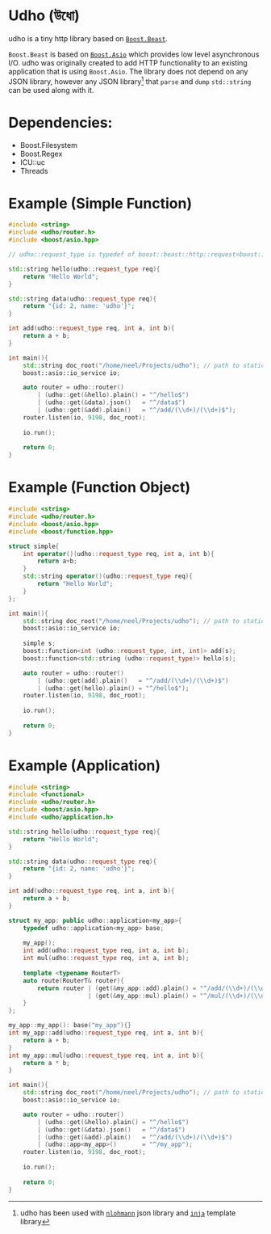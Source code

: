 # Udho (উধো)
udho is a tiny http library based on [`Boost.Beast`](https://www.boost.org/doc/libs/1_71_0/libs/beast/doc/html/index.html). 

`Boost.Beast` is based on [`Boost.Asio`](https://www.boost.org/doc/libs/1_71_0/doc/html/boost_asio.html) which provides low level asynchronous I/O.  udho was originally created to add HTTP functionality to an existing application that is using `Boost.Asio`. The library does not depend on any JSON library, however any JSON library[^1] that `parse` and `dump` `std::string` can be used  along with it. 

[^1]: udho has been used with [`nlohmann`](https://github.com/nlohmann/json) json library and [`inja`](https://github.com/pantor/inja) template library 

 # Dependencies:
* Boost.Filesystem
* Boost.Regex
* ICU::uc
* Threads
  
# Example (Simple Function)

```cpp
#include <string>
#include <udho/router.h>
#include <boost/asio.hpp>

// udho::request_type is typedef of boost::beast::http::request<boost::beast::http::string_body>

std::string hello(udho::request_type req){
    return "Hello World";
}

std::string data(udho::request_type req){
    return "{id: 2, name: 'udho'}";
}

int add(udho::request_type req, int a, int b){
    return a + b;
}

int main(){
    std::string doc_root("/home/neel/Projects/udho"); // path to static content
    boost::asio::io_service io;

    auto router = udho::router()
        | (udho::get(&hello).plain() = "^/hello$")
        | (udho::get(&data).json()   = "^/data$")
        | (udho::get(&add).plain()   = "^/add/(\\d+)/(\\d+)$");
    router.listen(io, 9198, doc_root);
        
    io.run();
    
    return 0;
}

```

# Example (Function Object)

```cpp
#include <string>
#include <udho/router.h>
#include <boost/asio.hpp>
#include <boost/function.hpp>

struct simple{
    int operator()(udho::request_type req, int a, int b){
        return a+b;
    }
    std::string operator()(udho::request_type req){
        return "Hello World";
    }
};

int main(){
    std::string doc_root("/home/neel/Projects/udho"); // path to static content
    boost::asio::io_service io;
    
    simple s;
    boost::function<int (udho::request_type, int, int)> add(s);
    boost::function<std::string (udho::request_type)> hello(s);

    auto router = udho::router()
        | (udho::get(add).plain()   = "^/add/(\\d+)/(\\d+)$")
        | (udho::get(hello).plain() = "^/hello$");
    router.listen(io, 9198, doc_root);
        
    io.run();
    
    return 0;
}

```

# Example (Application)

```cpp
#include <string>
#include <functional>
#include <udho/router.h>
#include <boost/asio.hpp>
#include <udho/application.h>

std::string hello(udho::request_type req){
    return "Hello World";
}

std::string data(udho::request_type req){
    return "{id: 2, name: 'udho'}";
}

int add(udho::request_type req, int a, int b){
    return a + b;
}

struct my_app: public udho::application<my_app>{
    typedef udho::application<my_app> base;
    
    my_app();
    int add(udho::request_type req, int a, int b);
    int mul(udho::request_type req, int a, int b);
    
    template <typename RouterT>
    auto route(RouterT& router){
        return router | (get(&my_app::add).plain() = "^/add/(\\d+)/(\\d+)$")
                      | (get(&my_app::mul).plain() = "^/mul/(\\d+)/(\\d+)$");
    }
};

my_app::my_app(): base("my_app"){}
int my_app::add(udho::request_type req, int a, int b){
    return a + b;
}
int my_app::mul(udho::request_type req, int a, int b){
    return a * b;
}

int main(){
    std::string doc_root("/home/neel/Projects/udho"); // path to static content
    boost::asio::io_service io;

    auto router = udho::router()
        | (udho::get(&hello).plain() = "^/hello$")
        | (udho::get(&data).json()   = "^/data$")
        | (udho::get(&add).plain()   = "^/add/(\\d+)/(\\d+)$")
        | (udho::app<my_app>()       = "^/my_app");
    router.listen(io, 9198, doc_root);
          
    io.run();
    
    return 0;
}

```

